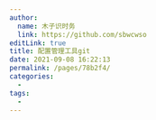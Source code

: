 ```yaml
---
author: 
  name: 木子识时务
  link: https://github.com/sbwcwso
editLink: true
title: 配置管理工具git
date: 2021-09-08 16:22:13
permalink: /pages/78b2f4/
categories: 
  - 
tags: 
  - 
---
```

